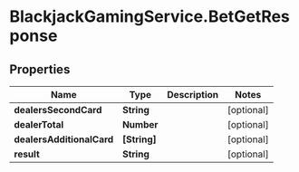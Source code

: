 # BlackjackGamingService.BetGetResponse

## Properties

Name | Type | Description | Notes
------------ | ------------- | ------------- | -------------
**dealersSecondCard** | **String** |  | [optional] 
**dealerTotal** | **Number** |  | [optional] 
**dealersAdditionalCard** | **[String]** |  | [optional] 
**result** | **String** |  | [optional] 


